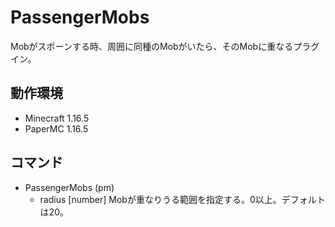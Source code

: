 # PassengerMobs
Mobがスポーンする時、周囲に同種のMobがいたら、そのMobに重なるプラグイン。

## 動作環境
- Minecraft 1.16.5
- PaperMC 1.16.5

## コマンド
- PassengerMobs (pm)
    - radius [number] Mobが重なりうる範囲を指定する。0以上。デフォルトは20。